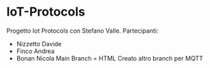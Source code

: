 # IoT-Protocols
Progetto Iot Protocols con Stefano Valle. 
 Partecipanti:
- Nizzetto Davide
- Finco Andrea
- Bonan Nicola
Main Branch = HTML
Creato altro branch per MQTT
